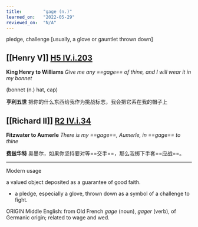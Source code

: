```yaml
---
title:        "gage (n.)"
learned_on:   "2022-05-29"
reviewed_on:  "N/A"
---
```


pledge, challenge \[usually, a glove or gauntlet thrown down\]

## [[Henry V]] [H5 IV.i.203](https://www.shakespeareswords.com/Public/Play.aspx?Act=4&Scene=1&WorkId=38#255838) 

**King Henry to Williams** *Give me any ==gage== of thine, and I will wear it in my bonnet*

(bonnet (n.) hat, cap)

**亨利五世** 把你的什么东西给我作为挑战标志，我会把它系在我的帽子上

## [[Richard II]] [R2 IV.i.34](https://www.shakespeareswords.com/Public/Play.aspx?Act=4&Scene=1&WorkId=22#192177) 

**Fitzwater to Aumerle** *There is my ==gage==, Aumerle, in ==gage== to thine*

**费兹华特** 奥墨尔，如果你坚持要对等==交手==，那么我掷下手套==应战==。

-----

Modern usage

a valued object deposited as a guarantee of good faith.

- a pledge, especially a glove, thrown down as a symbol of a challenge to fight.

ORIGIN Middle English: from Old French *gage* (noun), *gager* (verb), of Germanic origin; related to wage and wed.
